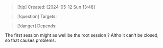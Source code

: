 
>[!tip] Created: [2024-05-12 Sun 13:48]

>[!question] Targets: 

>[!danger] Depends: 

The first session might as well be the root session ?  Altho it can't be closed, so that causes problems.